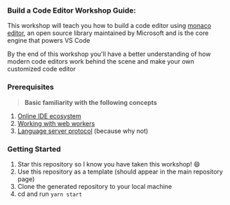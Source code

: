 ### Build a Code Editor Workshop Guide:

This workshop will teach you how to build a code editor using [monaco editor](https://microsoft.github.io/monaco-editor/), an open source library maintained by Microsoft and is the core engine that powers VS Code
 
 By the end of this workshop you'll have a better understanding of how modern code editors work behind the scene and make your own customized code editor

### Prerequisites
> **Basic familiarity with the following concepts**
 1. [Online IDE ecosystem](https://www.dlvhdr.me/posts/online-ides-ecosystem)
 1. [Working with web workers](https://developer.mozilla.org/en-US/docs/Web/API/Web_Workers_API/Using_web_workers)
 2. [Language server protocol](https://microsoft.github.io/language-server-protocol/) (because why not)

### Getting Started
  1. Star this repository so I know you have taken this workshop! 😄
  2. Use this repository as a template (should appear in the main repository page)
  3. Clone the generated repository to your local machine
  4. cd and run `yarn start`
